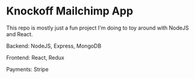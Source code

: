 # Knockoff Mailchimp App

This repo is mostly just a fun project I'm doing to toy around with NodeJS and React.

Backend: NodeJS, Express, MongoDB

Frontend: React, Redux

Payments: Stripe
